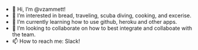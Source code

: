 - 👋 Hi, I’m @vzammett!
- 👀 I’m interested in bread, traveling, scuba diving, cooking, and excerise.
- 🌱 I’m currently learning how to use github, heroku and other apps.
- 💞️ I’m looking to collaborate on how to best integrate and collaboate with the team.
- 📫 How to reach me: Slack!

<!---
vzammett/vzammett is a ✨ special ✨ repository because its `README.md` (this file) appears on your GitHub profile.
You can click the Preview link to take a look at your changes.
--->
